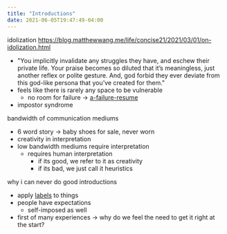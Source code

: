 ```yaml
---
title: "Introductions"
date: 2021-06-05T19:47:49-04:00
---
```


idolization
https://blog.matthewwang.me/life/concise21/2021/03/01/on-idolization.html
* "You implicitly invalidate any struggles they have, and eschew their private life. Your praise becomes so diluted that it’s meaningless, just another reflex or polite gesture. And, god forbid they ever deviate from this god-like persona that you’ve created for them."
* feels like there is rarely any space to be vulnerable
	* no room for failure -> [a-failure-resume](posts/a-failure-resume.md)
* impostor syndrome

bandwidth of communication mediums
* 6 word story → baby shoes for sale, never worn
* creativity in interpretation
* low bandwidth mediums require interpretation
    * requires human interpretation
        * if its good, we refer to it as creativity
        * if its bad, we just call it heuristics
    
why i can never do good introductions
* apply [labels](thoughts/labels-and-quantization.md) to things
* people have expectations
    * self-imposed as well
* first of many experiences → why do we feel the need to get it right at the start?